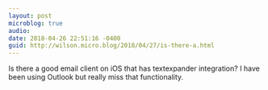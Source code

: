```yaml
---
layout: post
microblog: true
audio: 
date: 2018-04-26 22:51:16 -0400
guid: http://wilson.micro.blog/2018/04/27/is-there-a.html
---
```

Is there a good email client on iOS that has textexpander integration? I have been using Outlook but really miss that functionality. 

